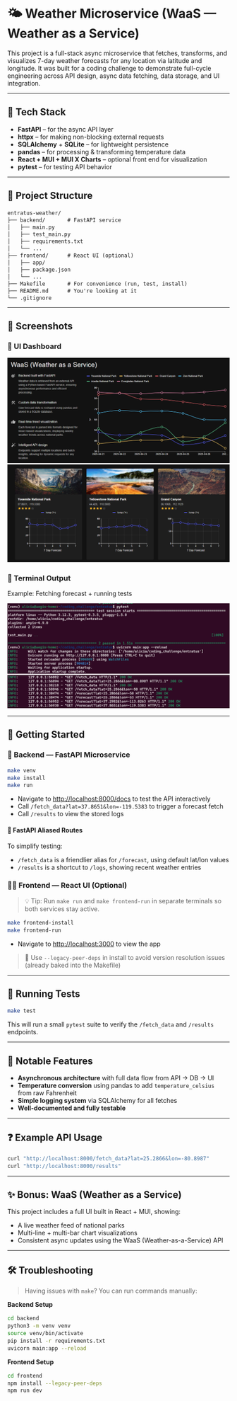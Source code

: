# 🌤️ Weather Microservice (WaaS — Weather as a Service)

This project is a full-stack async microservice that fetches, transforms, and visualizes 7-day weather forecasts for any location via latitude and longitude. It was built for a coding challenge to demonstrate full-cycle engineering across API design, async data fetching, data storage, and UI integration.

---

## 🧩 Tech Stack

- **FastAPI** – for the async API layer
- **httpx** – for making non-blocking external requests
- **SQLAlchemy** + **SQLite** – for lightweight persistence
- **pandas** – for processing & transforming temperature data
- **React + MUI + MUI X Charts** – optional front end for visualization
- **pytest** – for testing API behavior

---

## 📁 Project Structure

```
entratus-weather/
├── backend/       # FastAPI service
│   ├── main.py
│   ├── test_main.py
│   ├── requirements.txt
│   └── ...
├── frontend/      # React UI (optional)
│   ├── app/
│   ├── package.json
│   └── ...
├── Makefile       # For convenience (run, test, install)
├── README.md      # You're looking at it
└── .gitignore
```

---
## 📸 Screenshots

### 🔷 UI Dashboard

![UI](./screenshots/ui.png)
![UICards](./screenshots/cards-ui.png)

### 🐍 Terminal Output

Example: Fetching forecast + running tests

![Terminal](./screenshots/terminal.png)
![Terminal](./screenshots/terminal_2.png)

---
## 🚀 Getting Started

### 🐍 Backend — FastAPI Microservice

```bash
make venv
make install
make run
```

- Navigate to [http://localhost:8000/docs](http://localhost:8000/docs) to test the API interactively
- Call `/fetch_data?lat=37.8651&lon=-119.5383` to trigger a forecast fetch
- Call `/results` to view the stored logs


#### 📝 FastAPI Aliased Routes

To simplify testing:

- `/fetch_data` is a friendlier alias for `/forecast`, using default lat/lon values
- `/results` is a shortcut to `/logs`, showing recent weather entries


### 🧑‍🎨 Frontend — React UI (Optional)
> 💡 Tip: Run `make run` and `make frontend-run` in separate terminals so both services stay active.

```bash
make frontend-install
make frontend-run
```

- Navigate to [http://localhost:3000](http://localhost:3000) to view the app

> 🧠 Use `--legacy-peer-deps` in install to avoid version resolution issues (already baked into the Makefile)

---

## 🧪 Running Tests

```bash
make test
```

This will run a small `pytest` suite to verify the `/fetch_data` and `/results` endpoints.

---

## 🧠 Notable Features

- **Asynchronous architecture** with full data flow from API → DB → UI
- **Temperature conversion** using pandas to add `temperature_celsius` from raw Fahrenheit
- **Simple logging system** via SQLAlchemy for all fetches
- **Well-documented and fully testable**

---

## ❓ Example API Usage

```bash
curl "http://localhost:8000/fetch_data?lat=25.2866&lon=-80.8987"
curl "http://localhost:8000/results"
```

---

## ✨ Bonus: WaaS (Weather as a Service)

This project includes a full UI built in React + MUI, showing:
- A live weather feed of national parks
- Multi-line + multi-bar chart visualizations
- Consistent async updates using the WaaS (Weather-as-a-Service) API

---

## 🛠 Troubleshooting

> Having issues with `make`? You can run commands manually:

**Backend Setup**

```bash
cd backend
python3 -m venv venv
source venv/bin/activate
pip install -r requirements.txt
uvicorn main:app --reload
```

**Frontend Setup**

```bash
cd frontend
npm install --legacy-peer-deps
npm run dev
```

